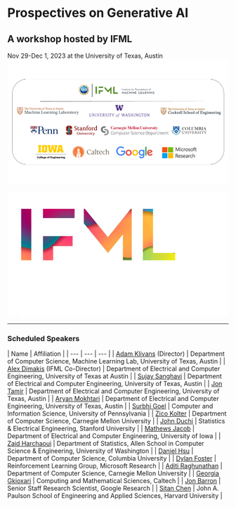 # Prospectives on Generative AI
## A workshop hosted by IFML
Nov 29-Dec 1, 2023 at the University of Texas, Austin 
![Participants](assets/img/GenAIWorkshopParticipants.png)

![Website](assets/img/bg-masthead.jpg)


---

### Scheduled Speakers
| Name | Affiliation |
| --- | --- | --- |
| [Adam Klivans](https://www.cs.utexas.edu/people/faculty-researchers/adam-klivans) (Director) | Department of Computer Science, Machine Learning Lab, University of Texas, Austin |
| [Alex Dimakis](https://users.ece.utexas.edu/~dimakis/) (IFML Co-Director) | Department of Electrical and Computer Engineering, University of Texas at Austin |
| [Sujay Sanghavi](https://www.ece.utexas.edu/people/faculty/sujay-sanghavi) | Department of Electrical and Computer Engineering, University of Texas, Austin |
| [Jon Tamir](https://users.ece.utexas.edu/~jtamir/) | Department of Electrical and Computer Engineering, University of Texas, Austin |
| [Aryan Mokhtari](https://sites.utexas.edu/mokhtari/) | Department of Electrical and Computer Engineering, University of Texas, Austin |
| [Surbhi Goel](https://www.surbhigoel.com/) | Computer and Information Science, University of Pennsylvania |
| [Zico Kolter](https://zicokolter.com/) | Department of Computer Science, Carnegie Mellon University |
| [John Duchi](https://profiles.stanford.edu/john-duchi?releaseVersion=9.9.1) | Statistics & Electrical Engineering, Stanford University |
| [Mathews Jacob](https://engineering.uiowa.edu/people/mathews-jacob) | Department of Electrical and Computer Engineering, University of Iowa |
| [Zaid Harchaoui](https://faculty.washington.edu/zaid/) | Department of Statistics, Allen School in Computer Science & Engineering, University of Washington |
| [Daniel Hsu](https://www.cs.columbia.edu/~djhsu/) | Department of Computer Science, Columbia University |
| [Dylan Foster](https://dylanfoster.net/) | Reinforcement Learning Group, Microsoft Research |
| [Aditi Raghunathan](https://www.cs.cmu.edu/~aditirag/) | Department of Computer Science, Carnegie Mellon University |
| [Georgia Gkioxari](https://gkioxari.github.io/) | Computing and Mathematical Sciences, Caltech |
| [Jon Barron](https://jonbarron.info/) | Senior Staff Research Scientist, Google Research |
| [Sitan Chen](https://sitanchen.com/) | John A. Paulson School of Engineering and Applied Sciences, Harvard University |

